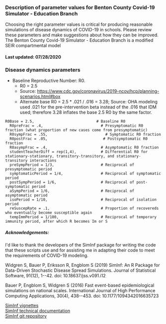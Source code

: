 ### Description of parameter values for Benton County Covid-19 Simulator - Education Branch

Choosing the right parameter values is critical for producing reasonable simulations of disease dynamics of COVID-19 in schools. Please review these parameters and make suggestions about how they can be improved. The Benton County Covid-19 Simulator - Education Branch is a modified SEIR compartmental model

#### Last updated: 07/28/2020

### Disease dynamics parameters
- Baseline Reproductive Number: R0.
  - R0 = 2.5
  - Source: https://www.cdc.gov/coronavirus/2019-ncov/hcp/planning-scenarios.html#box
  - Alternate base R0 = 2.5 * .021 / .016 = 3.28; Source: OHA modeling used .021 for the pre-intervention beta instead of the .016 that IDM used; therefore 3.28 inflates the base 2.5 R0 by the same factor.


```
R0Base = 2.5,                            # Baseline R0
  R0preFrac = .4,                          # Presymptomatic R0 fraction (what proportion of new cases come from presymptomatic)
  R0sympFrac = .55,                          # Symptomatic R0 fraction
  R0postFrac = .05,                         # Postsymptomatic R0 fraction
  R0asympFrac = .4,                        # Asymptomatic R0 fraction
  studentTeacherDiff = rep(1,4),           # Differential R0 for stationary-stationary, transitory-transitory, and stationary-transitory interactions
  preSympPeriod = 1/3,                     # Reciprocal of presymptomatic period
  symptomaticPeriod = 1/4,                 # Reciprocal of symptomatic period
  postSympPeriod = 1/6,                    # Reciprocal of post-symptomatic period
  aSympPeriod = 1/6,                       # Reciprocal of asymptomatic period
  isoPeriod = 1/10,                        # Reciprocal of isolation period
  reSuscepRate = .1,                       # Proportion of recovereds who eventually become susceptible again
  tempImmPeriod = 1/100,                   # Reciprocal of temporary immunity period, after which R becomes Im or S
```


##### Acknowledgements:
I'd like to thank the developers of the SimInf package for writing the code that these scripts use and for assisting me in adapting their code to meet the requirements of COVID-19 modeling.  

Widgren S, Bauer P, Eriksson R, Engblom S (2019) SimInf: An R Package for Data-Driven Stochastic Disease Spread Simulations. Journal of Statistical Software, 91(12), 1--42. doi: 10.18637/jss.v091.i12  

Bauer P, Engblom S, Widgren S (2016) Fast event-based epidemiological simulations on national scales. International Journal of High Performance Computing Applications, 30(4), 438--453. doi: 10.1177/1094342016635723

[SimInf vignettes](https://cran.r-project.org/web/packages/SimInf/vignettes/SimInf.pdf)  
[SimInf technical documentation](https://cran.r-project.org/web/packages/SimInf/SimInf.pdf)  
[SimInf git repository](https://github.com/stewid/SimInf)
